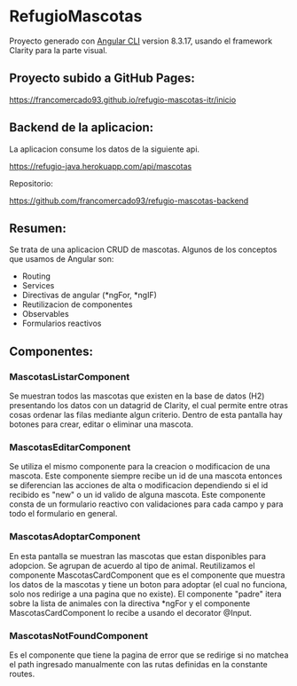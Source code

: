 # RefugioMascotas

Proyecto generado con [Angular CLI](https://github.com/angular/angular-cli) version 8.3.17, usando el framework Clarity para la parte visual. 

## Proyecto subido a GitHub Pages:

https://francomercado93.github.io/refugio-mascotas-itr/inicio

## Backend de la aplicacion:

La aplicacion consume los datos de la siguiente api.

https://refugio-java.herokuapp.com/api/mascotas

Repositorio:

https://github.com/francomercado93/refugio-mascotas-backend

## Resumen:

Se trata de una aplicacion CRUD de mascotas. 
Algunos de los conceptos que usamos de Angular son:
* Routing
* Services
* Directivas de angular (*ngFor, *ngIF)
* Reutilizacion de componentes
* Observables
* Formularios reactivos

## Componentes:

### MascotasListarComponent

Se muestran todos las mascotas que existen en la base de datos (H2) presentando los datos con un datagrid de Clarity, el cual permite entre otras cosas ordenar las filas mediante algun criterio. Dentro de esta pantalla hay botones para crear, editar o eliminar una mascota.

### MascotasEditarComponent

Se utiliza el mismo componente para la creacion o modificacion de una mascota. Este componente siempre recibe un id de una mascota entonces se diferencian las acciones de alta o modificacion dependiendo si el id recibido es "new" o un id valido de alguna mascota. 
Este componente consta de un formulario reactivo con validaciones para cada campo y para todo el formulario en general.

### MascotasAdoptarComponent

En esta pantalla se muestran las mascotas que estan disponibles para adopcion. Se agrupan de acuerdo al tipo de animal.
Reutilizamos el componente MascotasCardComponent que es el componente que muestra los datos de la mascotas y tiene un boton para adoptar (el cual no funciona, solo nos redirige a una pagina que no existe).
El componente "padre" itera sobre la lista de animales con la  directiva *ngFor y el componente MascotasCardComponent lo recibe a usando el decorator @Input.

### MascotasNotFoundComponent

Es el componente que tiene la pagina de error que se redirige si no matchea el path ingresado manualmente con las rutas definidas en la constante routes.
